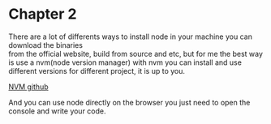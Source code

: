 # Chapter 2

There are a lot of differents ways to install node in your machine you can download the binaries  
from the official website, build from source and etc, but for me the best way is use a nvm(node version
manager) with nvm you can install and use different versions for different project, it is up to you.

[NVM github](https://github.com/nvm-sh/nvm)

And you can use node directly on the browser you just need to open the console and write your code.
